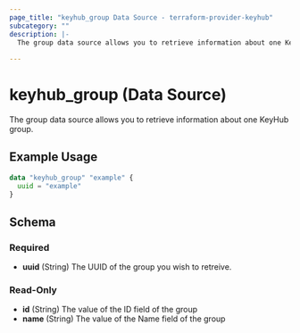 ```yaml
---
page_title: "keyhub_group Data Source - terraform-provider-keyhub"
subcategory: ""
description: |-
  The group data source allows you to retrieve information about one KeyHub group.
  
---
```


# keyhub_group (Data Source)

The group data source allows you to retrieve information about one KeyHub group.

## Example Usage

```terraform
data "keyhub_group" "example" {
  uuid = "example"
}
```

## Schema

### Required

- **uuid** (String) The UUID of the group you wish to retreive.

### Read-Only

- **id** (String) The value of the ID field of the group
- **name** (String) The value of the Name field of the group
